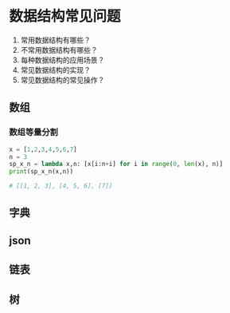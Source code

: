 # 数据结构常见问题

1. 常用数据结构有哪些？
2. 不常用数据结构有哪些？
3. 每种数据结构的应用场景？
4. 常见数据结构的实现？
5. 常见数据结构的常见操作？

## 数组

### 数组等量分割

```py
x = [1,2,3,4,5,6,7]
n = 3
sp_x_n = lambda x,n: [x[i:n+i] for i in range(0, len(x), n)]
print(sp_x_n(x,n))

# [[1, 2, 3], [4, 5, 6], [7]]
```

## 字典

## json

## 链表

## 树
